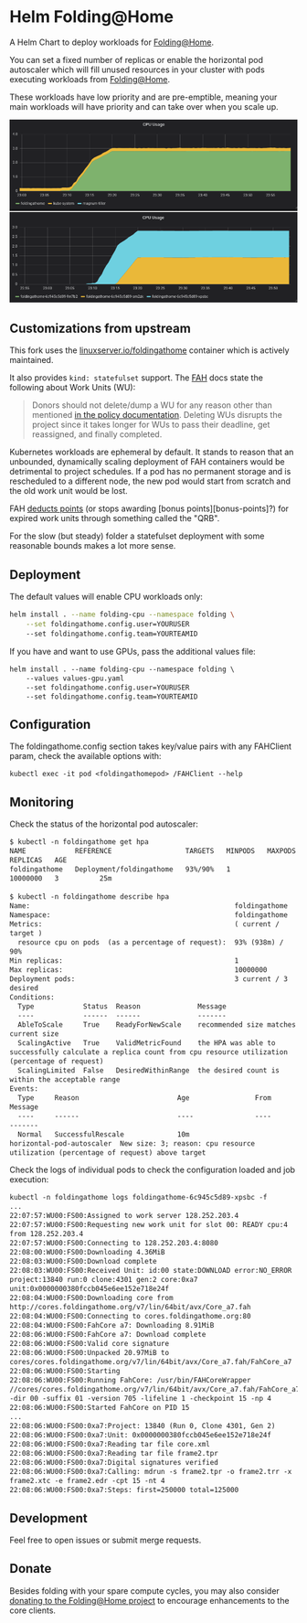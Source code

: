 # Helm Folding@Home

A Helm Chart to deploy workloads for [Folding@Home][FAH].

You can set a fixed number of replicas or enable the horizontal pod autoscaler
which will fill unused resources in your cluster with pods executing workloads
from [Folding@Home][FAH].

These workloads have low priority and are pre-emptible, meaning your main
workloads will have priority and can take over when you scale up.

![Monitoring](monit.png "Monitoring")

## Customizations from upstream

This fork uses the [linuxserver.io/foldingathome][lsio] container which is actively maintained.

It also provides `kind: statefulset` support. The [FAH][FAH] docs state the following about Work Units (WU):

> Donors should not delete/dump a WU for any reason other than mentioned [in the policy documentation][rules-policies]. Deleting WUs disrupts the project since it takes longer for WUs to pass their deadline, get reassigned, and finally completed.

Kubernetes workloads are ephemeral by default. It stands to reason that an unbounded, dynamically scaling deployment of FAH containers would be detrimental to project schedules. If a pod has no permanent storage and is rescheduled to a different node, the new pod would start from scratch and the old work unit would be lost.

FAH [deducts points][points] (or stops awarding [bonus points][bonus-points]?) for expired work units through something called the "QRB".

For the slow (but steady) folder a statefulset deployment with some reasonable bounds makes a lot more sense.

## Deployment

The default values will enable CPU workloads only:
```bash
helm install . --name folding-cpu --namespace folding \
    --set foldingathome.config.user=YOURUSER
    --set foldingathome.config.team=YOURTEAMID
```

If you have and want to use GPUs, pass the additional values file:
```
helm install . --name folding-cpu --namespace folding \
    --values values-gpu.yaml
    --set foldingathome.config.user=YOURUSER
    --set foldingathome.config.team=YOURTEAMID
```

## Configuration

The foldingathome.config section takes key/value pairs with any FAHClient param,
check the available options with:
```
kubectl exec -it pod <foldingathomepod> /FAHClient --help
```

## Monitoring

Check the status of the horizontal pod autoscaler:
```
$ kubectl -n foldingathome get hpa
NAME            REFERENCE                  TARGETS   MINPODS   MAXPODS    REPLICAS   AGE
foldingathome   Deployment/foldingathome   93%/90%   1         10000000   3          25m

$ kubectl -n foldingathome describe hpa
Name:                                                  foldingathome
Namespace:                                             foldingathome
Metrics:                                               ( current / target )
  resource cpu on pods  (as a percentage of request):  93% (938m) / 90%
Min replicas:                                          1
Max replicas:                                          10000000
Deployment pods:                                       3 current / 3 desired
Conditions:
  Type            Status  Reason              Message
  ----            ------  ------              -------
  AbleToScale     True    ReadyForNewScale    recommended size matches current size
  ScalingActive   True    ValidMetricFound    the HPA was able to successfully calculate a replica count from cpu resource utilization (percentage of request)
  ScalingLimited  False   DesiredWithinRange  the desired count is within the acceptable range
Events:
  Type     Reason                        Age                From                       Message
  ----     ------                        ----               ----                       -------
  Normal   SuccessfulRescale             10m                horizontal-pod-autoscaler  New size: 3; reason: cpu resource utilization (percentage of request) above target
```

Check the logs of individual pods to check the configuration loaded and job execution:
```
kubectl -n foldingathome logs foldingathome-6c945c5d89-xpsbc -f
...
22:07:57:WU00:FS00:Assigned to work server 128.252.203.4
22:07:57:WU00:FS00:Requesting new work unit for slot 00: READY cpu:4 from 128.252.203.4
22:07:57:WU00:FS00:Connecting to 128.252.203.4:8080
22:08:00:WU00:FS00:Downloading 4.36MiB
22:08:03:WU00:FS00:Download complete
22:08:03:WU00:FS00:Received Unit: id:00 state:DOWNLOAD error:NO_ERROR project:13840 run:0 clone:4301 gen:2 core:0xa7 unit:0x0000000380fccb045e6ee152e718e24f
22:08:04:WU00:FS00:Downloading core from http://cores.foldingathome.org/v7/lin/64bit/avx/Core_a7.fah
22:08:04:WU00:FS00:Connecting to cores.foldingathome.org:80
22:08:04:WU00:FS00:FahCore a7: Downloading 8.91MiB
22:08:06:WU00:FS00:FahCore a7: Download complete
22:08:06:WU00:FS00:Valid core signature
22:08:06:WU00:FS00:Unpacked 20.97MiB to cores/cores.foldingathome.org/v7/lin/64bit/avx/Core_a7.fah/FahCore_a7
22:08:06:WU00:FS00:Starting
22:08:06:WU00:FS00:Running FahCore: /usr/bin/FAHCoreWrapper //cores/cores.foldingathome.org/v7/lin/64bit/avx/Core_a7.fah/FahCore_a7 -dir 00 -suffix 01 -version 705 -lifeline 1 -checkpoint 15 -np 4
22:08:06:WU00:FS00:Started FahCore on PID 15
...
22:08:06:WU00:FS00:0xa7:Project: 13840 (Run 0, Clone 4301, Gen 2)
22:08:06:WU00:FS00:0xa7:Unit: 0x0000000380fccb045e6ee152e718e24f
22:08:06:WU00:FS00:0xa7:Reading tar file core.xml
22:08:06:WU00:FS00:0xa7:Reading tar file frame2.tpr
22:08:06:WU00:FS00:0xa7:Digital signatures verified
22:08:06:WU00:FS00:0xa7:Calling: mdrun -s frame2.tpr -o frame2.trr -x frame2.xtc -e frame2.edr -cpt 15 -nt 4
22:08:06:WU00:FS00:0xa7:Steps: first=250000 total=125000
```

## Development

Feel free to open issues or submit merge requests.

## Donate

Besides folding with your spare compute cycles, you may also consider [donating to the Folding@Home project][donate] to encourage enhancements to the core clients.

[FAH]: https://foldingathome.org/
[lsio]: https://docs.linuxserver.io/images/docker-foldingathome
[donate]: https://foldingathome.org/donate/?lng=en-US
[points]: https://foldingathome.org/support/faq/stats-teams-usernames/?lng=en-US
[points-bonus]: https://apps.foldingathome.org/bonus
[rules-policies]: https://foldingathome.org/support/faq/rules-policies/?lng=en-US

